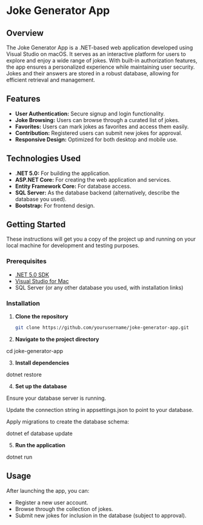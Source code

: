 # Joke Generator App

## Overview

The Joke Generator App is a .NET-based web application developed using Visual Studio on macOS. It serves as an interactive platform for users to explore and enjoy a wide range of jokes. With built-in authorization features, the app ensures a personalized experience while maintaining user security. Jokes and their answers are stored in a robust database, allowing for efficient retrieval and management.

## Features

- **User Authentication:** Secure signup and login functionality.
- **Joke Browsing:** Users can browse through a curated list of jokes.
- **Favorites:** Users can mark jokes as favorites and access them easily.
- **Contribution:** Registered users can submit new jokes for approval.
- **Responsive Design:** Optimized for both desktop and mobile use.

## Technologies Used

- **.NET 5.0:** For building the application.
- **ASP.NET Core:** For creating the web application and services.
- **Entity Framework Core:** For database access.
- **SQL Server:** As the database backend (alternatively, describe the database you used).
- **Bootstrap:** For frontend design.

## Getting Started

These instructions will get you a copy of the project up and running on your local machine for development and testing purposes.

### Prerequisites

- [.NET 5.0 SDK](https://dotnet.microsoft.com/download)
- [Visual Studio for Mac](https://visualstudio.microsoft.com/vs/mac/)
- SQL Server (or any other database you used, with installation links)

### Installation

1. **Clone the repository**

   ```bash
   git clone https://github.com/yourusername/joke-generator-app.git

2. **Navigate to the project directory**

cd joke-generator-app

3. **Install dependencies**

dotnet restore

4. **Set up the database**

Ensure your database server is running.

Update the connection string in appsettings.json to point to your database.

Apply migrations to create the database schema:

dotnet ef database update

5. **Run the application**

dotnet run


## Usage
After launching the app, you can:

- Register a new user account.
- Browse through the collection of jokes.
- Submit new jokes for inclusion in the database (subject to approval).

  
